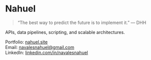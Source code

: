 # Nahuel
> “The best way to predict the future is to implement it.” — DHH

APIs, data pipelines, scripting, and scalable architectures.

Portfolio: [nahuel.site](https://nahuel.site)  
Email: [navalesnahuel@gmail.com](mailto:navalesnahuel@gmail.com)  
LinkedIn: [linkedin.com/in/navalesnahuel](https://www.linkedin.com/in/navalesnahuel/)
